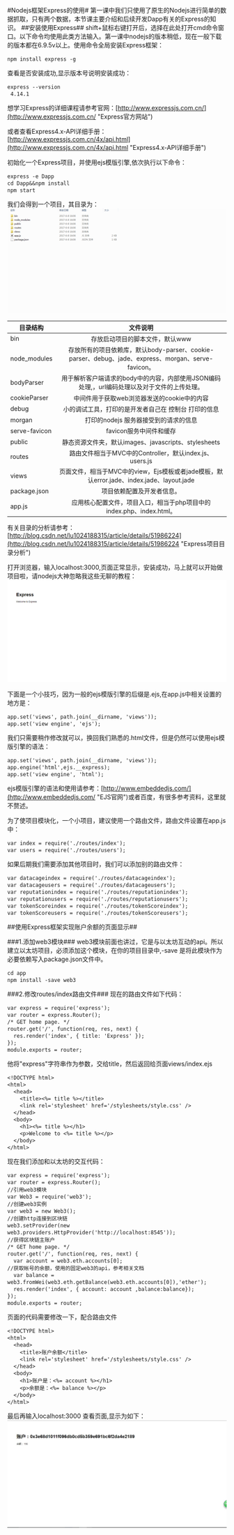 #Nodejs框架Express的使用#
第一课中我们只使用了原生的Nodejs进行简单的数据抓取，只有两个数据，本节课主要介绍和后续开发Dapp有关的Express的知识。
##安装使用Express##
shift+鼠标右键打开后，选择在此处打开cmd命令窗口。以下命令均使用此类方法输入。第一课中nodejs的版本稍低，现在一般下载的版本都在6.9.5v以上。使用命令全局安装Express框架：
	
	npm install express -g 
查看是否安装成功,显示版本号说明安装成功：
   
    express --version
     4.14.1
想学习Express的详细课程请参考官网：[http://www.expressjs.com.cn/](http://www.expressjs.com.cn/ "Express官方网站")

或者查看Express4.x-API详细手册： [http://www.expressjs.com.cn/4x/api.html](http://www.expressjs.com.cn/4x/api.html "Express4.x-API详细手册")

初始化一个Express项目，并使用ejs模版引擎,依次执行以下命令：

    express -e Dapp
	cd Dapp&&npm install
	npm start
我们会得到一个项目，其目录为：
![](catalog.jpg)

| 目录结构 | 文件说明           
|------ |:-------------:
| bin | 存放启动项目的脚本文件，默认www 
| node_modules | 存放所有的项目依赖库，默认body-parser、cookie-parser、debug、jade、express、morgan、serve-favicon。      
| bodyParser | 用于解析客户端请求的body中的内容，内部使用JSON编码处理,，url编码处理以及对于文件的上传处理。
| cookieParser | 中间件用于获取web浏览器发送的cookie中的内容
| debug | 小的调试工具，打印的是开发者自己在 控制台 打印的信息      
| morgan |打印的nodejs 服务器接受到的请求的信息
| serve-favicon | favicon服务中间件和缓存
| public | 静态资源文件夹，默认images、javascripts、stylesheets
| routes | 路由文件相当于MVC中的Controller，默认index.js、users.js
| views | 页面文件，相当于MVC中的view，Ejs模板或者jade模板，默认error.jade、index.jade、layout.jade	
| package.json | 项目依赖配置及开发者信息。	
| app.js | 应用核心配置文件，项目入口，相当于php项目中的 index.php、index.html。
	
有关目录的分析请参考：[http://blog.csdn.net/lu1024188315/article/details/51986224](http://blog.csdn.net/lu1024188315/article/details/51986224 "Express项目目录分析")

打开浏览器，输入localhost:3000,页面正常显示，安装成功，马上就可以开始做项目啦，请nodejs大神忽略我这些无聊的教程：
![](test.jpg)

下面是一个小技巧，因为一般的ejs模版引擎的后缀是.ejs,在app.js中相关设置的地方是：

	app.set('views', path.join(__dirname, 'views'));
	app.set('view engine', 'ejs');
我们只需要稍作修改就可以，换回我们熟悉的.html文件，但是仍然可以使用ejs模版引擎的语法：

	app.set('views', path.join(__dirname, 'views'));
	app.engine('html',ejs.__express);
	app.set('view engine', 'html');
ejs模版引擎的语法和使用请参考：[http://www.embeddedjs.com/](http://www.embeddedjs.com/ "EJS官网")或者百度，有很多参考资料，这里就不赘述。

为了使项目模块化，一个小项目，建议使用一个路由文件，路由文件设置在app.js中：

	var index = require('./routes/index');
	var users = require('./routes/users');

如果后期我们需要添加其他项目时，我们可以添加别的路由文件：

	var datacageindex = require('./routes/datacageindex');
	var datacageusers = require('./routes/datacageusers');
	var reputationindex = require('./routes/reputationindex');
	var reputationusers = require('./routes/reputationusers');
	var tokenScoreindex = require('./routes/tokenScoreindex');
	var tokenScoreusers = require('./routes/tokenScoreusers');
##使用Express框架实现账户余额的页面显示##

###1.添加web3模块###
web3模块前面也讲过，它是与以太坊互动的api。所以建立以太坊项目，必须添加这个模块，在你的项目目录中,-save 是将此模块作为必要依赖写入package.json文件中。
	
	cd app
	npm install -save web3

###2.修改routes/index路由文件###
现在的路由文件如下代码：	

	var express = require('express');
	var router = express.Router();
	/* GET home page. */
	router.get('/', function(req, res, next) {
	  res.render('index', { title: 'Express' });
	});
	module.exports = router;
他将"express"字符串作为参数，交给title，然后返回给页面views/index.ejs
	
	<!DOCTYPE html>
	<html>
	  <head>
	    <title><%= title %></title>
	    <link rel='stylesheet' href='/stylesheets/style.css' />
	  </head>
	  <body>
	    <h1><%= title %></h1>
	    <p>Welcome to <%= title %></p>
	  </body>
	</html>

现在我们添加和以太坊的交互代码：

	var express = require('express');
	var router = express.Router();
	//引用web3模块
	var Web3 = require('web3');
	//创建web3实例
	var web3 = new Web3();
	//创建http连接到区块链
	web3.setProvider(new web3.providers.HttpProvider('http://localhost:8545'));
	//获得区块链主账户
	/* GET home page. */
	router.get('/', function(req, res, next) {
	  var account = web3.eth.accounts[0];
	//获取帐号的余额，使用的固定web3的api，参考相关文档
	  var balance = web3.fromWei(web3.eth.getBalance(web3.eth.accounts[0]),'ether');
	  res.render('index', { account: account ,balance:balance});
	});
	module.exports = router;

页面的代码需要修改一下，配合路由文件

	<!DOCTYPE html>
	<html>
	  <head>
	    <title>账户余额</title>
	    <link rel='stylesheet' href='/stylesheets/style.css' />
	  </head>
	  <body>
	    <h1>账户是：<%= account %></h1>
	    <p>余额是：<%= balance %></p>
	  </body>
	</html>

最后再输入localhost:3000 查看页面,显示为如下：
![](ab.jpg)